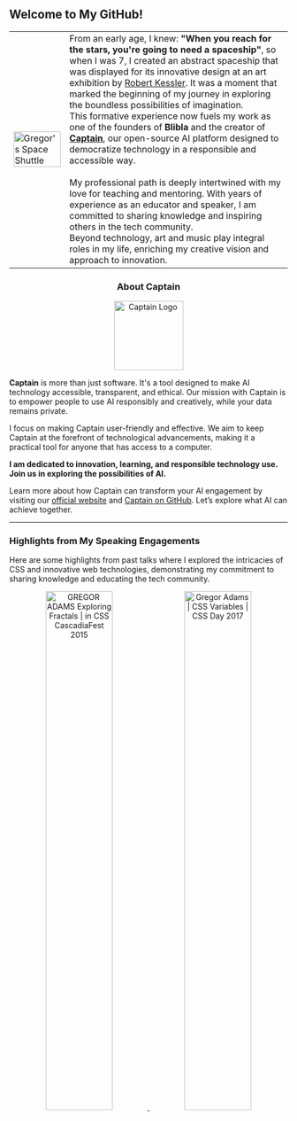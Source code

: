 ## Welcome to My GitHub!

<table>
    <tr>
        <td width="20%">
            <img src="https://github.com/pixelass/pixelass/assets/1148334/50103ab9-30cb-4868-983d-efeb4d99059e" alt="Gregor's Space Shuttle" width="100%"/>
        </td>
        <td>
            From an early age, I knew: <strong>"When you reach for the stars, you're going to need a spaceship"</strong>, so when I was 7, I created an abstract spaceship that was displayed for its innovative design at an art exhibition by <a href="https://www.robert-kessler.de">Robert Kessler</a>. It was a moment that marked the beginning of my journey in exploring the boundless possibilities of imagination.<br/>
            This formative experience now fuels my work as one of the founders of <strong>Blibla</strong> and the creator of <a href="https://blibla.com/captain"><strong>Captain</strong></a>, our open-source AI platform designed to democratize technology in a responsible and accessible way.<br/><br/>
            My professional path is deeply intertwined with my love for teaching and mentoring. With years of experience as an educator and speaker, I am committed to sharing knowledge and inspiring others in the tech community.<br/>
            Beyond technology, art and music play integral roles in my life, enriching my creative vision and approach to innovation.<br/>
        </td>
    </tr>
</table>


<h3 align="center">About Captain</h3>

<p align="center">
    <img src="https://github.com/pixelass/pixelass/assets/1148334/4077e074-50c4-4d36-9fff-43c345e733c3" alt="Captain Logo" width="125"/>
</p>

**Captain** is more than just software. It's a tool designed to make AI technology accessible, transparent, and ethical. Our mission with Captain is to empower people to use AI responsibly and creatively, while your data remains private.

I focus on making Captain user-friendly and effective. We aim to keep Captain at the forefront of technological advancements, making it a practical tool for anyone that has access to a computer.

**I am dedicated to innovation, learning, and responsible technology use. Join us in exploring the possibilities of AI.**

Learn more about how Captain can transform your AI engagement by visiting our [official website](https://get-captain.com) and [Captain on GitHub](https://blibla.com/captain). Let’s explore what AI can achieve together.

---

### Highlights from My Speaking Engagements
Here are some highlights from past talks where I explored the intricacies of CSS and innovative web technologies, demonstrating my commitment to sharing knowledge and educating the tech community.

<p align="center">
    <a href="https://www.youtube.com/watch?v=Y2G4nhkBYkc">
        <img src="https://i.ytimg.com/vi/Y2G4nhkBYkc/maxresdefault.jpg" width="49%" alt="GREGOR ADAMS Exploring Fractals | in CSS CascadiaFest 2015" />
    </a>
    <a href="https://www.youtube.com/watch?v=Os6f2m8VDGU">
        <img src="https://i.ytimg.com/vi/Os6f2m8VDGU/maxresdefault.jpg" width="49%" alt="Gregor Adams | CSS Variables | CSS Day 2017" />
    </a>
</p>
